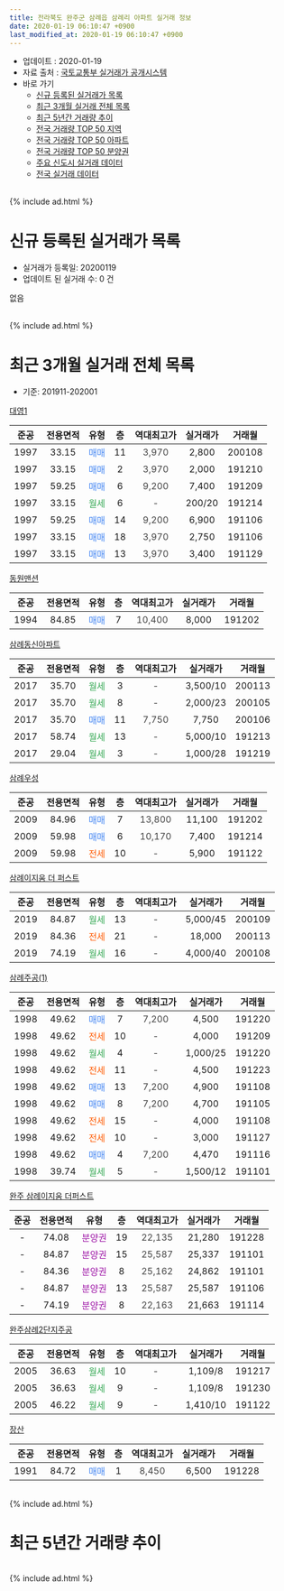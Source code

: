 ```yaml
---
title: 전라북도 완주군 삼례읍 삼례리 아파트 실거래 정보
date: 2020-01-19 06:10:47 +0900
last_modified_at: 2020-01-19 06:10:47 +0900
---
```


* 업데이트 : 2020-01-19
* 자료 출처 : [국토교통부 실거래가 공개시스템](http://rt.molit.go.kr)
* 바로 가기
    * [신규 등록된 실거래가 목록](#신규-등록된-실거래가-목록)
    * [최근 3개월 실거래 전체 목록](#최근-3개월-실거래-전체-목록)
    * [최근 5년간 거래량 추이](#최근-5년간-거래량-추이)
    * [전국 거래량 TOP 50 지역](https://apt-info.github.io/apt-trade-info/최근-3개월-전국에서-가장-거래가-많이-발생한-지역)
    * [전국 거래량 TOP 50 아파트](https://apt-info.github.io/apt-trade-info/최근-3개월-전국에서-가장-거래가-많이-발생한-아파트)
    * [전국 거래량 TOP 50 분양권](https://apt-info.github.io/apt-trade-info/최근-3개월-전국에서-가장-거래가-많이-발생한-분양권)
    * [주요 신도시 실거래 데이터](https://apt-info.github.io/apt-trade-info/주요-신도시)
    * [전국 실거래 데이터](https://apt-info.github.io/apt-trade-info/전국)
<br>
{% include ad.html %}
<br>

# 신규 등록된 실거래가 목록
* 실거래가 등록일: 20200119
* 업데이트 된 실거래 수: 0 건

없음

<br>
{% include ad.html %}
<br>

# 최근 3개월 실거래 전체 목록
* 기준: 201911-202001


[대영1](https://search.naver.com/search.naver?query=%EC%A0%84%EB%9D%BC%EB%B6%81%EB%8F%84+%EC%99%84%EC%A3%BC%EA%B5%B0+%EC%82%BC%EB%A1%80%EC%9D%8D+%EC%82%BC%EB%A1%80%EB%A6%AC+%EB%8C%80%EC%98%811)

|준공|전용면적|유형|층|역대최고가|실거래가|거래월|
|:---:|:---:|:---:|:---:|:---:|:---:|:---:|
|1997|33.15|<span style="color:#4285f3">매매</span>|11|<span style="color:#444444">3,970</span>|2,800|200108|
|1997|33.15|<span style="color:#4285f3">매매</span>|2|<span style="color:#444444">3,970</span>|2,000|191210|
|1997|59.25|<span style="color:#4285f3">매매</span>|6|<span style="color:#444444">9,200</span>|7,400|191209|
|1997|33.15|<span style="color:#34a853">월세</span>|6|<span style="color:#444444">-</span>|200/20|191214|
|1997|59.25|<span style="color:#4285f3">매매</span>|14|<span style="color:#444444">9,200</span>|6,900|191106|
|1997|33.15|<span style="color:#4285f3">매매</span>|18|<span style="color:#444444">3,970</span>|2,750|191106|
|1997|33.15|<span style="color:#4285f3">매매</span>|13|<span style="color:#444444">3,970</span>|3,400|191129|

[동원맨션](https://search.naver.com/search.naver?query=%EC%A0%84%EB%9D%BC%EB%B6%81%EB%8F%84+%EC%99%84%EC%A3%BC%EA%B5%B0+%EC%82%BC%EB%A1%80%EC%9D%8D+%EC%82%BC%EB%A1%80%EB%A6%AC+%EB%8F%99%EC%9B%90%EB%A7%A8%EC%85%98)

|준공|전용면적|유형|층|역대최고가|실거래가|거래월|
|:---:|:---:|:---:|:---:|:---:|:---:|:---:|
|1994|84.85|<span style="color:#4285f3">매매</span>|7|<span style="color:#444444">10,400</span>|8,000|191202|

[삼례동신아파트](https://search.naver.com/search.naver?query=%EC%A0%84%EB%9D%BC%EB%B6%81%EB%8F%84+%EC%99%84%EC%A3%BC%EA%B5%B0+%EC%82%BC%EB%A1%80%EC%9D%8D+%EC%82%BC%EB%A1%80%EB%A6%AC+%EC%82%BC%EB%A1%80%EB%8F%99%EC%8B%A0%EC%95%84%ED%8C%8C%ED%8A%B8)

|준공|전용면적|유형|층|역대최고가|실거래가|거래월|
|:---:|:---:|:---:|:---:|:---:|:---:|:---:|
|2017|35.70|<span style="color:#34a853">월세</span>|3|<span style="color:#444444">-</span>|3,500/10|200113|
|2017|35.70|<span style="color:#34a853">월세</span>|8|<span style="color:#444444">-</span>|2,000/23|200105|
|2017|35.70|<span style="color:#4285f3">매매</span>|11|<span style="color:#444444">7,750</span>|7,750|200106|
|2017|58.74|<span style="color:#34a853">월세</span>|13|<span style="color:#444444">-</span>|5,000/10|191213|
|2017|29.04|<span style="color:#34a853">월세</span>|3|<span style="color:#444444">-</span>|1,000/28|191219|

[삼례우성](https://search.naver.com/search.naver?query=%EC%A0%84%EB%9D%BC%EB%B6%81%EB%8F%84+%EC%99%84%EC%A3%BC%EA%B5%B0+%EC%82%BC%EB%A1%80%EC%9D%8D+%EC%82%BC%EB%A1%80%EB%A6%AC+%EC%82%BC%EB%A1%80%EC%9A%B0%EC%84%B1)

|준공|전용면적|유형|층|역대최고가|실거래가|거래월|
|:---:|:---:|:---:|:---:|:---:|:---:|:---:|
|2009|84.96|<span style="color:#4285f3">매매</span>|7|<span style="color:#444444">13,800</span>|11,100|191202|
|2009|59.98|<span style="color:#4285f3">매매</span>|6|<span style="color:#444444">10,170</span>|7,400|191214|
|2009|59.98|<span style="color:#ff5a00">전세</span>|10|<span style="color:#444444">-</span>|5,900|191122|

[삼례이지움 더 퍼스트](https://search.naver.com/search.naver?query=%EC%A0%84%EB%9D%BC%EB%B6%81%EB%8F%84+%EC%99%84%EC%A3%BC%EA%B5%B0+%EC%82%BC%EB%A1%80%EC%9D%8D+%EC%82%BC%EB%A1%80%EB%A6%AC+%EC%82%BC%EB%A1%80%EC%9D%B4%EC%A7%80%EC%9B%80+%EB%8D%94+%ED%8D%BC%EC%8A%A4%ED%8A%B8)

|준공|전용면적|유형|층|역대최고가|실거래가|거래월|
|:---:|:---:|:---:|:---:|:---:|:---:|:---:|
|2019|84.87|<span style="color:#34a853">월세</span>|13|<span style="color:#444444">-</span>|5,000/45|200109|
|2019|84.36|<span style="color:#ff5a00">전세</span>|21|<span style="color:#444444">-</span>|18,000|200113|
|2019|74.19|<span style="color:#34a853">월세</span>|16|<span style="color:#444444">-</span>|4,000/40|200108|

[삼례주공(1)](https://search.naver.com/search.naver?query=%EC%A0%84%EB%9D%BC%EB%B6%81%EB%8F%84+%EC%99%84%EC%A3%BC%EA%B5%B0+%EC%82%BC%EB%A1%80%EC%9D%8D+%EC%82%BC%EB%A1%80%EB%A6%AC+%EC%82%BC%EB%A1%80%EC%A3%BC%EA%B3%B5%281%29)

|준공|전용면적|유형|층|역대최고가|실거래가|거래월|
|:---:|:---:|:---:|:---:|:---:|:---:|:---:|
|1998|49.62|<span style="color:#4285f3">매매</span>|7|<span style="color:#444444">7,200</span>|4,500|191220|
|1998|49.62|<span style="color:#ff5a00">전세</span>|10|<span style="color:#444444">-</span>|4,000|191209|
|1998|49.62|<span style="color:#34a853">월세</span>|4|<span style="color:#444444">-</span>|1,000/25|191220|
|1998|49.62|<span style="color:#ff5a00">전세</span>|11|<span style="color:#444444">-</span>|4,500|191223|
|1998|49.62|<span style="color:#4285f3">매매</span>|13|<span style="color:#444444">7,200</span>|4,900|191108|
|1998|49.62|<span style="color:#4285f3">매매</span>|8|<span style="color:#444444">7,200</span>|4,700|191105|
|1998|49.62|<span style="color:#ff5a00">전세</span>|15|<span style="color:#444444">-</span>|4,000|191108|
|1998|49.62|<span style="color:#ff5a00">전세</span>|10|<span style="color:#444444">-</span>|3,000|191127|
|1998|49.62|<span style="color:#4285f3">매매</span>|4|<span style="color:#444444">7,200</span>|4,470|191116|
|1998|39.74|<span style="color:#34a853">월세</span>|5|<span style="color:#444444">-</span>|1,500/12|191101|

[완주 삼례이지움 더퍼스트](https://search.naver.com/search.naver?query=%EC%A0%84%EB%9D%BC%EB%B6%81%EB%8F%84+%EC%99%84%EC%A3%BC%EA%B5%B0+%EC%82%BC%EB%A1%80%EC%9D%8D+%EC%82%BC%EB%A1%80%EB%A6%AC+%EC%99%84%EC%A3%BC+%EC%82%BC%EB%A1%80%EC%9D%B4%EC%A7%80%EC%9B%80+%EB%8D%94%ED%8D%BC%EC%8A%A4%ED%8A%B8)

|준공|전용면적|유형|층|역대최고가|실거래가|거래월|
|:---:|:---:|:---:|:---:|:---:|:---:|:---:|
|-|74.08|<span style="color:#9C11A5">분양권</span>|19|<span style="color:#444444">22,135</span>|21,280|191228|
|-|84.87|<span style="color:#9C11A5">분양권</span>|15|<span style="color:#444444">25,587</span>|25,337|191101|
|-|84.36|<span style="color:#9C11A5">분양권</span>|8|<span style="color:#444444">25,162</span>|24,862|191101|
|-|84.87|<span style="color:#9C11A5">분양권</span>|13|<span style="color:#444444">25,587</span>|25,587|191106|
|-|74.19|<span style="color:#9C11A5">분양권</span>|8|<span style="color:#444444">22,163</span>|21,663|191114|

[완주삼례2단지주공](https://search.naver.com/search.naver?query=%EC%A0%84%EB%9D%BC%EB%B6%81%EB%8F%84+%EC%99%84%EC%A3%BC%EA%B5%B0+%EC%82%BC%EB%A1%80%EC%9D%8D+%EC%82%BC%EB%A1%80%EB%A6%AC+%EC%99%84%EC%A3%BC%EC%82%BC%EB%A1%802%EB%8B%A8%EC%A7%80%EC%A3%BC%EA%B3%B5)

|준공|전용면적|유형|층|역대최고가|실거래가|거래월|
|:---:|:---:|:---:|:---:|:---:|:---:|:---:|
|2005|36.63|<span style="color:#34a853">월세</span>|10|<span style="color:#444444">-</span>|1,109/8|191217|
|2005|36.63|<span style="color:#34a853">월세</span>|9|<span style="color:#444444">-</span>|1,109/8|191230|
|2005|46.22|<span style="color:#34a853">월세</span>|9|<span style="color:#444444">-</span>|1,410/10|191122|

[장산](https://search.naver.com/search.naver?query=%EC%A0%84%EB%9D%BC%EB%B6%81%EB%8F%84+%EC%99%84%EC%A3%BC%EA%B5%B0+%EC%82%BC%EB%A1%80%EC%9D%8D+%EC%82%BC%EB%A1%80%EB%A6%AC+%EC%9E%A5%EC%82%B0)

|준공|전용면적|유형|층|역대최고가|실거래가|거래월|
|:---:|:---:|:---:|:---:|:---:|:---:|:---:|
|1991|84.72|<span style="color:#4285f3">매매</span>|1|<span style="color:#444444">8,450</span>|6,500|191228|


<br>
{% include ad.html %}
<br>

# 최근 5년간 거래량 추이


<div style="width:100%;">
    <canvas id="deal_progress" height="200"></canvas>
</div>

<script>
new Chart(document.getElementById("deal_progress"), {
    type: 'line',
    data: {
        labels: ['201501','201502','201503','201504','201505','201506','201507','201508','201509','201510','201511','201512','201601','201602','201603','201604','201605','201606','201607','201608','201609','201610','201611','201612','201701','201702','201703','201704','201705','201706','201707','201708','201709','201710','201711','201712','201801','201802','201803','201804','201805','201806','201807','201808','201809','201810','201811','201812','201901','201902','201903','201904','201905','201906','201907','201908','201909','201910','201911','201912','202001'],
        datasets: [{
            label: '매매',
            pointRadius: 1,
            data: [7, 10, 6, 8, 4, 7, 10, 5, 4, 3, 4, 2, 3, 6, 12, 8, 6, 3, 13, 3, 6, 6, 2, 6, 1, 8, 7, 5, 8, 3, 5, 3, 5, 5, 10, 7, 8, 6, 10, 6, 4, 3, 5, 7, 0, 4, 9, 5, 14, 14, 10, 14, 11, 8, 46, 7, 5, 13, 10, 8, 2],
            borderColor: "rgba(255, 201, 14, 1)",
            backgroundColor: "rgba(255, 201, 14, 0.5)",
            fill: false,
            lineTension: 0
        },{
            label: '전월세',
            pointRadius: 1,
            data: [5, 2, 6, 12, 5, 6, 2, 9, 4, 4, 6, 4, 3, 5, 10, 3, 2, 3, 3, 2, 1, 3, 5, 3, 3, 3, 5, 12, 5, 2, 1, 2, 1, 3, 3, 4, 3, 3, 1, 4, 7, 4, 1, 5, 4, 1, 0, 6, 3, 1, 11, 8, 5, 2, 2, 4, 0, 5, 5, 8, 5],
            borderColor: "rgba(0, 141, 185, 1)",
            backgroundColor: "rgba(0, 141, 185, 0.5)",
            fill: false,
            lineTension: 0
        }
        ]
    },
    options: {
        responsive: true,
        title: {
            display: false
        },
        tooltips: {
            mode: 'index',
            intersect: false
        },
        hover: {
            mode: 'nearest',
            intersect: true
        },
        scales: {
            xAxes: [{
                display: true,
                scaleLabel: {
                    display: true,
                    labelString: '년/월'
                }
            }],
            yAxes: [{
                display: true,
                ticks: {
                    suggestedMin: 0,
                },
                scaleLabel: {
                    display: true,
                    labelString: '실거래 수'
                }
            }]
        }
    }
});

</script>


<br>
{% include ad.html %}
<br>


